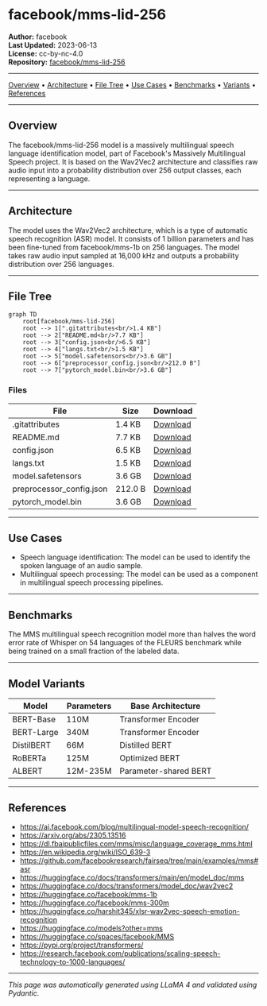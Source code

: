 # facebook/mms-lid-256

**Author:** facebook  
**Last Updated:** 2023-06-13  
**License:** cc-by-nc-4.0  
**Repository:** [facebook/mms-lid-256](https://huggingface.co/facebook/mms-lid-256)

---

[Overview](#overview) • [Architecture](#architecture) • [File Tree](#file-tree) • [Use Cases](#use-cases) • [Benchmarks](#benchmarks) • [Variants](#model-variants) • [References](#references)

---

## Overview

The facebook/mms-lid-256 model is a massively multilingual speech language identification model, part of Facebook's Massively Multilingual Speech project. It is based on the Wav2Vec2 architecture and classifies raw audio input into a probability distribution over 256 output classes, each representing a language.

---

## Architecture

The model uses the Wav2Vec2 architecture, which is a type of automatic speech recognition (ASR) model. It consists of 1 billion parameters and has been fine-tuned from facebook/mms-1b on 256 languages. The model takes raw audio input sampled at 16,000 kHz and outputs a probability distribution over 256 languages.

---

## File Tree

```mermaid
graph TD
    root[facebook/mms-lid-256]
    root --> 1[".gitattributes<br/>1.4 KB"]
    root --> 2["README.md<br/>7.7 KB"]
    root --> 3["config.json<br/>6.5 KB"]
    root --> 4["langs.txt<br/>1.5 KB"]
    root --> 5["model.safetensors<br/>3.6 GB"]
    root --> 6["preprocessor_config.json<br/>212.0 B"]
    root --> 7["pytorch_model.bin<br/>3.6 GB"]
```

### Files

| File | Size | Download |
|------|------|----------|
| .gitattributes | 1.4 KB | [Download](https://huggingface.co/facebook/mms-lid-256/resolve/main/.gitattributes) |
| README.md | 7.7 KB | [Download](https://huggingface.co/facebook/mms-lid-256/resolve/main/README.md) |
| config.json | 6.5 KB | [Download](https://huggingface.co/facebook/mms-lid-256/resolve/main/config.json) |
| langs.txt | 1.5 KB | [Download](https://huggingface.co/facebook/mms-lid-256/resolve/main/langs.txt) |
| model.safetensors | 3.6 GB | [Download](https://huggingface.co/facebook/mms-lid-256/resolve/main/model.safetensors) |
| preprocessor_config.json | 212.0 B | [Download](https://huggingface.co/facebook/mms-lid-256/resolve/main/preprocessor_config.json) |
| pytorch_model.bin | 3.6 GB | [Download](https://huggingface.co/facebook/mms-lid-256/resolve/main/pytorch_model.bin) |

---

## Use Cases

- Speech language identification: The model can be used to identify the spoken language of an audio sample.
- Multilingual speech processing: The model can be used as a component in multilingual speech processing pipelines.

---

## Benchmarks

The MMS multilingual speech recognition model more than halves the word error rate of Whisper on 54 languages of the FLEURS benchmark while being trained on a small fraction of the labeled data.

---

## Model Variants

| Model | Parameters | Base Architecture |
|-------|------------|-------------------|
| BERT-Base | 110M | Transformer Encoder |
| BERT-Large | 340M | Transformer Encoder |
| DistilBERT | 66M | Distilled BERT |
| RoBERTa | 125M | Optimized BERT |
| ALBERT | 12M-235M | Parameter-shared BERT |

---

## References

- https://ai.facebook.com/blog/multilingual-model-speech-recognition/
- https://arxiv.org/abs/2305.13516
- https://dl.fbaipublicfiles.com/mms/misc/language_coverage_mms.html
- https://en.wikipedia.org/wiki/ISO_639-3
- https://github.com/facebookresearch/fairseq/tree/main/examples/mms#asr
- https://huggingface.co/docs/transformers/main/en/model_doc/mms
- https://huggingface.co/docs/transformers/model_doc/wav2vec2
- https://huggingface.co/facebook/mms-1b
- https://huggingface.co/facebook/mms-300m
- https://huggingface.co/harshit345/xlsr-wav2vec-speech-emotion-recognition
- https://huggingface.co/models?other=mms
- https://huggingface.co/spaces/facebook/MMS
- https://pypi.org/project/transformers/
- https://research.facebook.com/publications/scaling-speech-technology-to-1000-languages/

---

*This page was automatically generated using LLaMA 4 and validated using Pydantic.* 